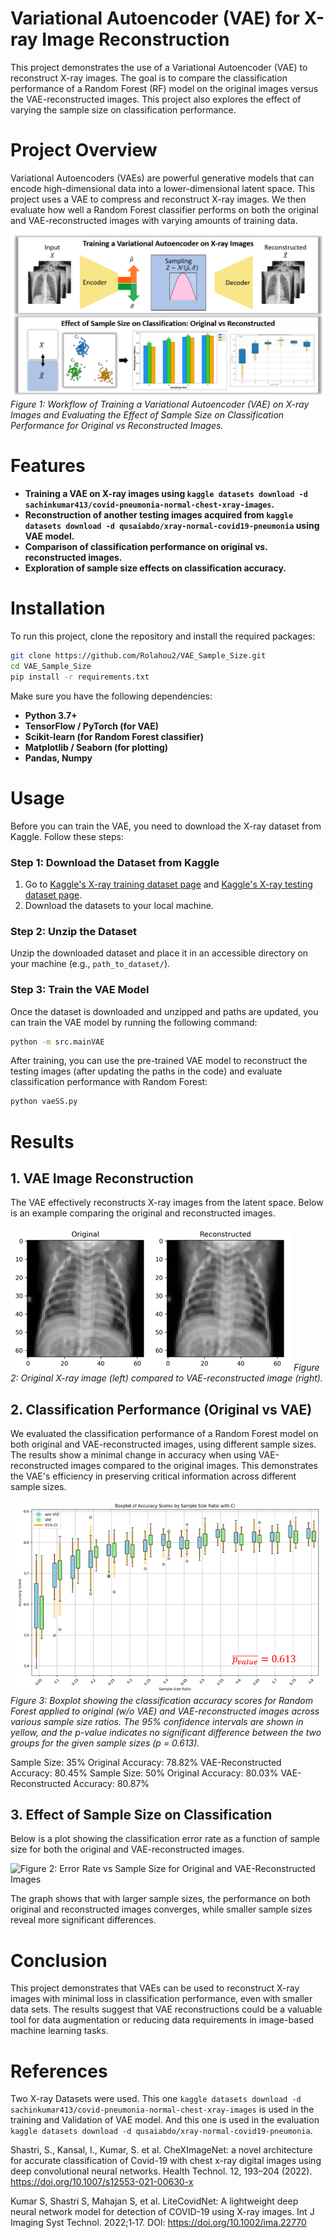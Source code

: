 # Variational Autoencoder (VAE) for X-ray Image Reconstruction
This project demonstrates the use of a Variational Autoencoder (VAE) to reconstruct X-ray images. The goal is to compare the classification performance of a Random Forest (RF) model on the original images versus the VAE-reconstructed images. This project also explores the effect of varying the sample size on classification performance.

# Project Overview
Variational Autoencoders (VAEs) are powerful generative models that can encode high-dimensional data into a lower-dimensional latent space. This project uses a VAE to compress and reconstruct X-ray images. We then evaluate how well a Random Forest classifier performs on both the original and VAE-reconstructed images with varying amounts of training data.

![Figure 1: Project Workflow](results/Workflow.PNG)
*Figure 1: Workflow of Training a Variational Autoencoder (VAE) on X-ray Images and Evaluating the Effect of Sample Size on Classification Performance for Original vs Reconstructed Images.*

# Features
- **Training a VAE on X-ray images using `kaggle datasets download -d sachinkumar413/covid-pneumonia-normal-chest-xray-images`.**
- **Reconstruction of another testing images acquired from `kaggle datasets download -d qusaiabdo/xray-normal-covid19-pneumonia` using VAE model.**
- **Comparison of classification performance on original vs. reconstructed images.**
- **Exploration of sample size effects on classification accuracy.**

# Installation
To run this project, clone the repository and install the required packages:
```bash
git clone https://github.com/Rolahou2/VAE_Sample_Size.git
cd VAE_Sample_Size
pip install -r requirements.txt
```
Make sure you have the following dependencies:

- **Python 3.7+**
- **TensorFlow / PyTorch (for VAE)**
- **Scikit-learn (for Random Forest classifier)**
- **Matplotlib / Seaborn (for plotting)**
- **Pandas, Numpy**

# Usage
Before you can train the VAE, you need to download the X-ray dataset from Kaggle. Follow these steps:

### Step 1: Download the Dataset from Kaggle
1. Go to [Kaggle's X-ray training dataset page](https://www.kaggle.com/datasets/sachinkumar413/covid-pneumonia-normal-chest-xray-images/data) and [Kaggle's X-ray testing dataset page](https://www.kaggle.com/datasets/qusaiabdo/xray-normal-covid19-pneumonia).
2. Download the datasets to your local machine.

### Step 2: Unzip the Dataset
Unzip the downloaded dataset and place it in an accessible directory on your machine (e.g., `path_to_dataset/`).

### Step 3: Train the VAE Model
Once the dataset is downloaded and unzipped and paths are updated, you can train the VAE model by running the following command:

```bash
python -m src.mainVAE
```

After training, you can use the pre-trained VAE model to reconstruct the testing images (after updating the paths in the code) and evaluate classification performance with Random Forest:
```bash
python vaeSS.py
```

# Results
## 1. VAE Image Reconstruction
The VAE effectively reconstructs X-ray images from the latent space. Below is an example comparing the original and reconstructed images.

![Figure 2: Original vs VAE-Reconstructed X-ray Images](results/originalvsreconstr.PNG)
*Figure 2: Original X-ray image (left) compared to VAE-reconstructed image (right).*

## 2. Classification Performance (Original vs VAE)
We evaluated the classification performance of a Random Forest model on both original and VAE-reconstructed images, using different sample sizes. The results show a minimal change in accuracy when using VAE-reconstructed images compared to the original images. This demonstrates the VAE's efficiency in preserving critical information across different sample sizes.

![Figure 3: Comparison of Classification Accuracy on Original vs VAE-Reconstructed Images Across Different Sample Size Ratios](results/classifperformance.PNG)
*Figure 3: Boxplot showing the classification accuracy scores for Random Forest applied to original (w/o VAE) and VAE-reconstructed images across various sample size ratios. The 95% confidence intervals are shown in yellow, and the p-value indicates no significant difference between the two groups for the given sample sizes (p = 0.613).*

Sample Size: 35%
Original Accuracy: 78.82%
VAE-Reconstructed Accuracy: 80.45%
Sample Size: 50%
Original Accuracy: 80.03%
VAE-Reconstructed Accuracy: 80.87%

## 3. Effect of Sample Size on Classification
Below is a plot showing the classification error rate as a function of sample size for both the original and VAE-reconstructed images.

![Figure 2: Error Rate vs Sample Size for Original and VAE-Reconstructed Images](path/to/image)

The graph shows that with larger sample sizes, the performance on both original and reconstructed images converges, while smaller sample sizes reveal more significant differences.

# Conclusion
This project demonstrates that VAEs can be used to reconstruct X-ray images with minimal loss in classification performance, even with smaller data sets. The results suggest that VAE reconstructions could be a valuable tool for data augmentation or reducing data requirements in image-based machine learning tasks.

# References
Two X-ray Datasets were used. This one `kaggle datasets download -d sachinkumar413/covid-pneumonia-normal-chest-xray-images` is used in the training and Validation of VAE model. And this one is used in the evaluation `kaggle datasets download -d qusaiabdo/xray-normal-covid19-pneumonia`.

Shastri, S., Kansal, I., Kumar, S. et al. CheXImageNet: a novel architecture for accurate classification of Covid-19 with chest x-ray digital images using deep convolutional neural networks. Health Technol. 12, 193–204 (2022). https://doi.org/10.1007/s12553-021-00630-x

Kumar S, Shastri S, Mahajan S, et al. LiteCovidNet: A lightweight deep neural network model for detection of COVID-19 using X-ray images. Int J Imaging Syst Technol. 2022;1‐17. DOI: https://doi.org/10.1002/ima.22770

